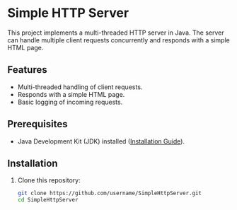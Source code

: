 # Simple HTTP Server

This project implements a multi-threaded HTTP server in Java. The server can handle multiple client requests concurrently and responds with a simple HTML page.

## Features

- Multi-threaded handling of client requests.
- Responds with a simple HTML page.
- Basic logging of incoming requests.

## Prerequisites

- Java Development Kit (JDK) installed ([Installation Guide](https://www.oracle.com/java/technologies/javase-jdk11-downloads.html)).

## Installation

1. Clone this repository:

   ```bash
   git clone https://github.com/username/SimpleHttpServer.git
   cd SimpleHttpServer
